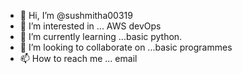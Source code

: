 - 👋 Hi, I’m @sushmitha00319
- 👀 I’m interested in ... AWS devOps
- 🌱 I’m currently learning ...basic python.
- 💞️ I’m looking to collaborate on ...basic programmes
- 📫 How to reach me ... email

<!---
sushmitha00319/sushmitha00319 is a ✨ special ✨ repository because its `README.md` (this file) appears on your GitHub profile.
You can click the Preview link to take a look at your changes.
--->
